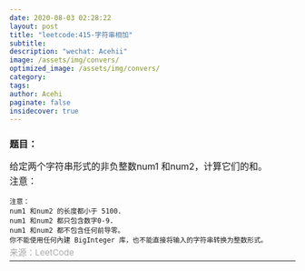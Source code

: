 ```yaml
---
date: 2020-08-03 02:28:22
layout: post
title: "leetcode:415-字符串相加"
subtitle:
description: "wechat: Acehii"
image: /assets/img/convers/
optimized_image: /assets/img/convers/
category:
tags:
author: Acehi
paginate: false
insidecover: true
---
```


<style>
.p-style {
    margin: 3px 0 0 0 !important;
    font-size:16px !important;
    line-height:23px !important;
}
.div-style {
    font-size:16px !important;
    line-height:23px !important;
}

.attention-style {
    font-size:16px !important;
    margin: 3px 0 0 0 !important;
    line-height:23px !important;
    color: #ff0a16 !important;
}
.a-style {
    color: darkgrey !important;
    margin: 2px 0 0 0 !important;
    font-size:15px !important;
    line-height:1px !important;
    text-decoration:none !important;
}
</style>

### 题目：
<div class="div-style">
    <p class="p-style">给定两个字符串形式的非负整数num1 和num2，计算它们的和。</p>
    <p class="p-style">注意：</p>
</div>

````
注意：
num1 和num2 的长度都小于 5100.
num1 和num2 都只包含数字0-9.
num1 和num2 都不包含任何前导零。
你不能使用任何內建 BigInteger 库，也不能直接将输入的字符串转换为整数形式。
````
<p class="p-style"><a href="https://leetcode-cn.com/problems/add-strings" class="a-style">来源：LeetCode</a></p>

---
